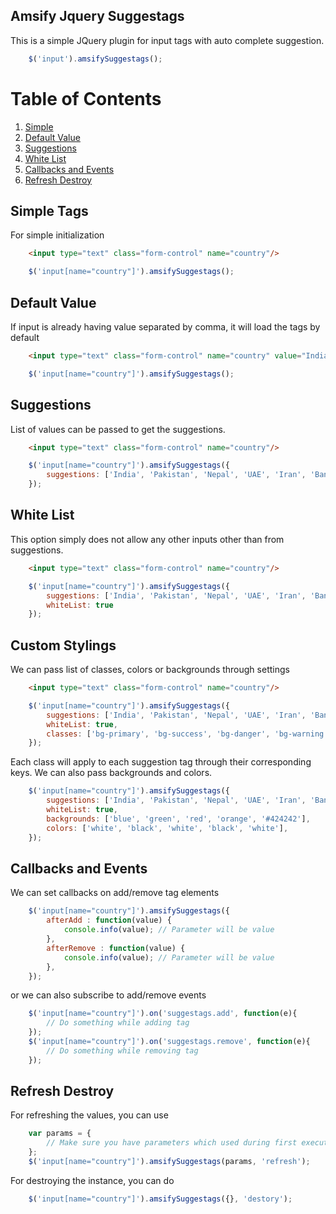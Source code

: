 Amsify Jquery Suggestags
------------------------
This is a simple JQuery plugin for input tags with auto complete suggestion.

```js
	$('input').amsifySuggestags();
```

# Table of Contents
1. [Simple](#simple-tags)
2. [Default Value](#default-value)
3. [Suggestions](#suggestions)
4. [White List](#white-list)
5. [Callbacks and Events](#callbacks-and-events)
6. [Refresh Destroy](#refresh-destroy)

## Simple Tags
For simple initialization
```html
	<input type="text" class="form-control" name="country"/>
```
```js
	$('input[name="country"]').amsifySuggestags();
```
## Default Value
If input is already having value separated by comma, it will load the tags by default
```html
	<input type="text" class="form-control" name="country" value="India,UAE,Nepal"/>
```
```js
	$('input[name="country"]').amsifySuggestags();
```

## Suggestions
List of values can be passed to get the suggestions.
```html
	<input type="text" class="form-control" name="country"/>
```
```js
	$('input[name="country"]').amsifySuggestags({
		suggestions: ['India', 'Pakistan', 'Nepal', 'UAE', 'Iran', 'Bangladesh']
	});
```

## White List
This option simply does not allow any other inputs other than from suggestions.
```html
	<input type="text" class="form-control" name="country"/>
```
```js
	$('input[name="country"]').amsifySuggestags({
		suggestions: ['India', 'Pakistan', 'Nepal', 'UAE', 'Iran', 'Bangladesh'],
		whiteList: true
	});
```

## Custom Stylings
We can pass list of classes, colors or backgrounds through settings
```html
	<input type="text" class="form-control" name="country"/>
```
```js
	$('input[name="country"]').amsifySuggestags({
		suggestions: ['India', 'Pakistan', 'Nepal', 'UAE', 'Iran', 'Bangladesh'],
		whiteList: true,
		classes: ['bg-primary', 'bg-success', 'bg-danger', 'bg-warning', 'bg-info']
	});
```
Each class will apply to each suggestion tag through their corresponding keys. We can also pass backgrounds and colors.
```js
	$('input[name="country"]').amsifySuggestags({
		suggestions: ['India', 'Pakistan', 'Nepal', 'UAE', 'Iran', 'Bangladesh'],
		whiteList: true,
		backgrounds: ['blue', 'green', 'red', 'orange', '#424242'],
		colors: ['white', 'black', 'white', 'black', 'white'],
	});
```

## Callbacks and Events
We can set callbacks on add/remove tag elements
```js
	$('input[name="country"]').amsifySuggestags({
		afterAdd : function(value) {
			console.info(value); // Parameter will be value
		},
		afterRemove : function(value) {
			console.info(value); // Parameter will be value
		},
	});
```

or we can also subscribe to add/remove events
```js
	$('input[name="country"]').on('suggestags.add', function(e){
		// Do something while adding tag
	});
	$('input[name="country"]').on('suggestags.remove', function(e){
		// Do something while removing tag
	});
```

## Refresh Destroy
For refreshing the values, you can use
```js
	var params = {
		// Make sure you have parameters which used during first execution
	};
	$('input[name="country"]').amsifySuggestags(params, 'refresh');
```
For destroying the instance, you can do
```js
	$('input[name="country"]').amsifySuggestags({}, 'destory');
```
